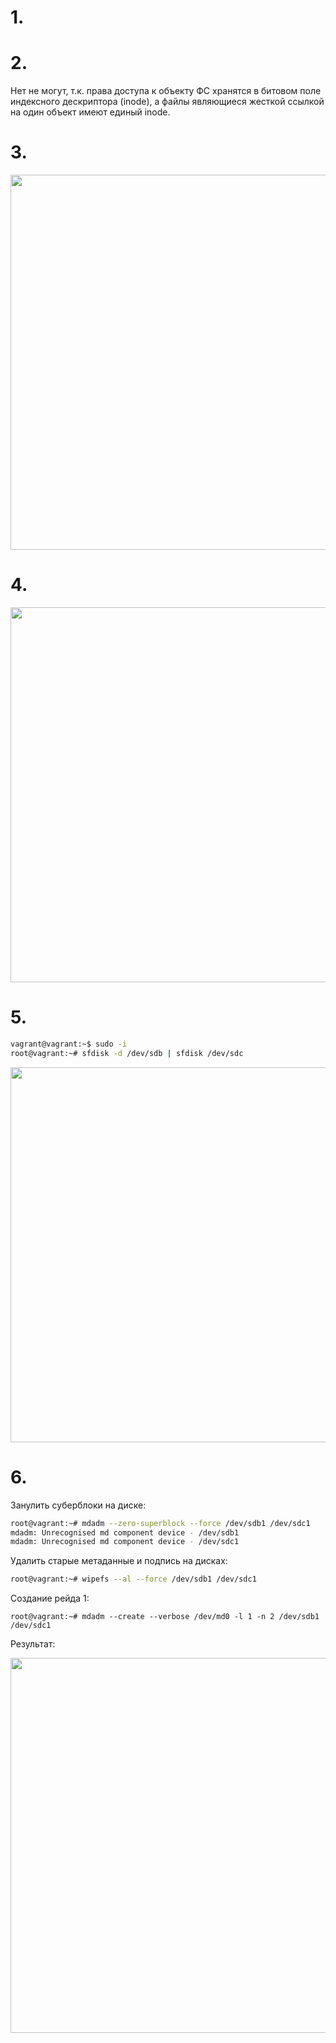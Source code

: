 # 1.


# 2.

Нет не могут, т.к. права доступа к объекту ФС хранятся в битовом поле индексного дескриптора (inode), а файлы являющиеся жесткой ссылкой на один объект имеют единый inode.


# 3.

<img src="https://drive.google.com/uc?export=view&id=1HtY-VB5Bh8av5FlGo1t2kP6EXZC_GvRV" width="600px">

# 4.

<img src="https://drive.google.com/uc?export=view&id=1DSkqK2bqDUUonmz9zAMVqaB0bjBUaX5p" width="600px">

# 5.

```bash
vagrant@vagrant:~$ sudo -i
root@vagrant:~# sfdisk -d /dev/sdb | sfdisk /dev/sdc
```

<img src="https://drive.google.com/uc?export=view&id=1U6u0JkeZ7SZkKNxYKFKzjoYw1dglMCo2" width="600px">

# 6.

Занулить суберблоки на диске:

```bash
root@vagrant:~# mdadm --zero-superblock --force /dev/sdb1 /dev/sdc1
mdadm: Unrecognised md component device - /dev/sdb1
mdadm: Unrecognised md component device - /dev/sdc1
```

Удалить старые метаданные и подпись на дисках:

```bash
root@vagrant:~# wipefs --al --force /dev/sdb1 /dev/sdc1
```

Создание рейда 1:

```root@vagrant:~# mdadm --create --verbose /dev/md0 -l 1 -n 2 /dev/sdb1 /dev/sdc1```

Результат:

<img src="https://drive.google.com/uc?export=view&id=1cEboNSdzzyLMbpDZBrtNhlIBIzPMqygY" width="600px">


